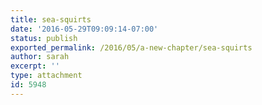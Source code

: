 ```yaml
---
title: sea-squirts
date: '2016-05-29T09:09:14-07:00'
status: publish
exported_permalink: /2016/05/a-new-chapter/sea-squirts
author: sarah
excerpt: ''
type: attachment
id: 5948
---
```

<!DOCTYPE html PUBLIC "-//W3C//DTD HTML 4.0 Transitional//EN" "http://www.w3.org/TR/REC-html40/loose.dtd">
<?xml encoding="UTF-8">
